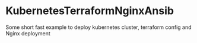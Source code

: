 # KubernetesTerraformNginxAnsib
Some short fast example to deploy kubernetes cluster, terraform config and Nginx deployment
